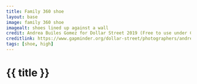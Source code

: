 ```yaml
---
title: Family 360 shoe
layout: base
image: family 360 shoe
imagealt: shoes lined up against a wall
credit: Andrea Builes Gomez for Dollar Street 2019 (Free to use under CC BY 4.0)
creditlink: https://www.gapminder.org/dollar-street/photographers/andrea-builes-gomez?
tags: [shoe, high]
---
```


# {{ title }}